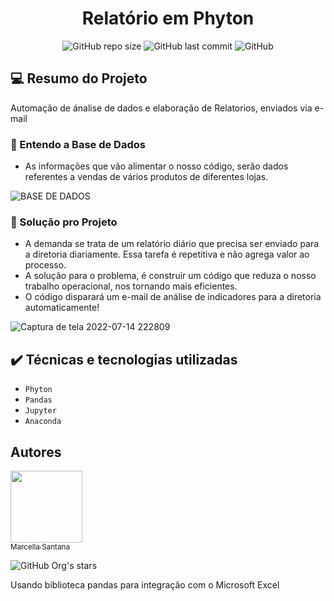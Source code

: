 <h1 align="center"> Relatório em Phyton </h1>
<p align="center">
<img alt="GitHub repo size" src="https://img.shields.io/github/repo-size/marcellasan/relatorio-python-automa-o?style=for-the-badge">
<img alt="GitHub last commit" src="https://img.shields.io/github/last-commit/marcellasan/relatorio-python-automa-o?style=for-the-badge">
<img alt="GitHub" src="https://img.shields.io/github/license/marcellasan/relatorio-python-automa-o?logo=ssss&style=for-the-badge">
</p>

## 💻 Resumo do Projeto

<p>Automação de ánalise de dados e elaboração de Relatorios, enviados via e-mail</p>

### 🏦 Entendo a Base de Dados
   - As informações que vão alimentar o nosso código, serão dados referentes a vendas de vários produtos de diferentes lojas.

![BASE DE DADOS](https://user-images.githubusercontent.com/102002212/179127319-d94a9e2e-073b-4bc0-bc37-5ef03905502f.png)


### 🎯 Solução pro Projeto 
   - A demanda se trata de um relatório diário que precisa ser enviado para a diretoria diariamente. Essa tarefa é repetitiva e não agrega valor ao processo.
   - A solução para o problema, é construir um código que reduza o nosso trabalho operacional, nos tornando mais eficientes.
   - O código disparará um e-mail de análise de indicadores para a diretoria automaticamente!
   
   
![Captura de tela 2022-07-14 222809](https://user-images.githubusercontent.com/102002212/179128465-eb8b08b9-e166-4613-8071-d756058e1d01.png)

## ✔️ Técnicas e tecnologias utilizadas
- `Phyton`
- `Pandas`
- `Jupyter`
- `Anaconda`


## Autores
[<img src="https://avatars.githubusercontent.com/u/102002212?s=96&v=4" width=115><br><sub>Marcella Santana</sub>](https://github.com/marcellasan) 

![GitHub Org's stars](https://img.shields.io/github/stars/marcellasan?style=social)


Usando biblioteca pandas para integração com o Microsoft Excel
